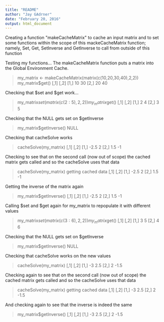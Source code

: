 ```yaml
---
title: "README"
author: "Jay GAdrner"
date: "February 20, 2016"
output: html_document
---
```

 Creating a function "makeCacheMatrix" to cache an input matrix
 and to set some functions within the scope of this 
 mackeCacheMatrix function; namely, Set, Get, SetInverse and
 GetInverse to call from outside of this function

Testing my functions...
 The makeCacheMatrix function puts a matrix into the Global 
 Environment Cache. 
> my_matrix <- makeCacheMatrix(matrix(c(10,20,30,40),2,2))
> my_matrix$get()
     [,1] [,2]
[1,]   10   30
[2,]   20   40

Checking that $set and $get work...
> my_matrix$set(matrix(c(2:5), 2, 2))
> my_matrix$get()
     [,1] [,2]
[1,]    2    4
[2,]    3    5

Checking that the NULL gets set on $getInverse
> my_matrix$getInverse()
NULL

Checking that cacheSolve works 
> cacheSolve(my_matrix)
     [,1] [,2]
[1,] -2.5    2
[2,]  1.5   -1

Checking to see that on the second call (now out of scope) 
  the cached matrix gets called and so the cacheSolve uses 
that data
> cacheSolve(my_matrix)
getting cached data
     [,1] [,2]
[1,] -2.5    2
[2,]  1.5   -1

 Getting the inverse of the matrix again

> my_matrix$getInverse()
     [,1] [,2]
[1,] -2.5    2
[2,]  1.5   -1

 Calling $set and $get again for my_matrix to repopulate it
 with different values

> my_matrix$set(matrix(c(3:6), 2, 2))
> my_matrix$get()
     [,1] [,2]
[1,]    3    5
[2,]    4    6

Checking that the NULL gets set on $getInverse
> my_matrix$getInverse()
NULL

Checking that cacheSolve works on the new values
> cacheSolve(my_matrix)
     [,1] [,2]
[1,]   -3  2.5
[2,]    2 -1.5

 Checking again to see that on the second call (now out of
 scope) the cached matrix gets called and so the cacheSolve
 uses that data
> cacheSolve(my_matrix)
getting cached data
     [,1] [,2]
[1,]   -3  2.5
[2,]    2 -1.5

  And checking again to see that the inverse is indeed the same
> my_matrix$getInverse()
     [,1] [,2]
[1,]   -3  2.5
[2,]    2 -1.5 
